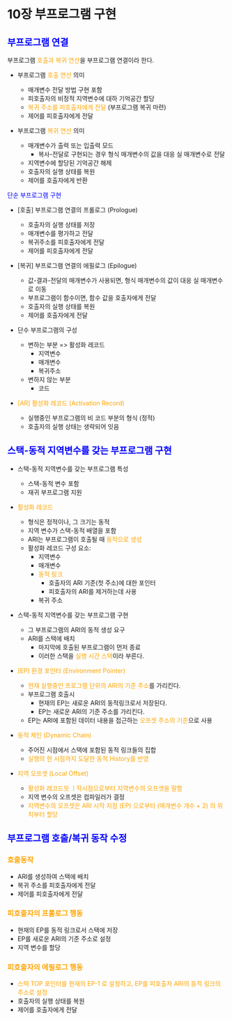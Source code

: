 # 10장 부프로그램 구현

## <span style="color:blue">부프로그램 연결</span>
부프로그램 <span style="color:orange">호출과 복귀 연산</span>을 부프로그램 연결이라 한다.

* 부프로그램 <span style="color:orange">호출 연산</span> 의미
  * 매개변수 전달 방법 구현 포함
  * 피호출자의 비정적 지역변수에 대하 기억공간 할당
  * <span style="color:orange">복귀 주소를 피호출자에게 전달</span> (부프로그램 복귀 마련)
  * 제어를 피호출자에게 전달

* 부프로그램 <span style="color:orange">복귀 연산</span> 의미
  * 매개변수가 출력 또는 입출력 모드
    * 복사-전달로 구현되는 경우 형식 매개변수의 값을 대응 실 매개변수로 전달
  * 지역변수에 할당된 기억공간 해제
  * 호출자의 실행 상태를 복원
  * 제어를 호출자에게 반환

<span style="color:blue">단순 부프로그램 구현</span>
* [호출] 부프로그램 연결의 프롤로그 (Prologue)
  * 호출자의 실행 상태를 저장
  * 매개변수를 평가하고 전달
  * 복귀주소를 피호출자에게 전달
  * 제어를 피호출자에게 전달

* [복귀] 부프로그램 연결의 에필로그 (Epilogue)
  * 값-결과-전달의 매개변수가 사용되면, 형식 매개변수의 값이 대응 실 매개변수로 이동
  * 부프로그램이 함수이면, 함수 값을 호출자에게 전달
  * 호출자의 실행 상태를 복원
  * 제어를 호출자에게 전달

* 단수 부프로그램의 구성
  * 변하는 부분 => 활성화 레코드
    * 지역변수
    * 매개변수
    * 복귀주소
  * 변하지 않는 부분
    * 코드

* <span style="color:orange">[AR] 활성화 레코드 (Activation Record)</span>
  * 실행중인 부프로그램의 비 코드 부분의 형식 (정적)
  * 호출자의 실행 상태는 생략되어 잇음

## <span style="color:blue">스택-동적 지역변수를 갖는 부프로그램 구현</span>
* 스택-동적 지역변수를 갖는 부프로그램 특성
  * 스택-동적 변수 포함
  * 재귀 부프로그램 지원
* <span style="color:orange">활성화 레코드</span>
  * 형식은 정적이나, 그 크기는 동적
  * 지역 변수가 스택-동적 배열을 포함
  * ARI는 부프로그램이 호출될 때 <span style="color:orange">동적으로 생성</span>
  * 활성화 레코드 구성 요소:
    * 지역변수
    * 매개변수
    * <span style="color:orange">동적 링크</span>
      * 호출자의 ARI 기준(첫 주소)에 대한 포인터
      * 피호출자의 ARI를 제거하는데 사용
    * 복귀 주소


* 스택-동적 지역변수를 갖는 부프로그램 구현
  * 그 부프로그램의 ARI의 동적 생성 요구
  * ARI를 스택에 배치
    * 마지막에 호출된 부프로그램이 먼저 종료
    * 이러한 스택을 <span style="color:orange">실행 시간 스택</span>이라 부른다.
  
* <span style="color:orange">[EP] 환경 포인터 (Environment Pointer)</span>
  * <span style="color:orange">현재 실행중인 프로그램 단위의 ARI의 기준 주소</span>를 가리킨다.
  * 부프로그램 호출시
    * 현재의 EP는 새로운 ARI의 동적링크로서 저장된다.
    * EP는 새로운 ARI의 기준 주소를 가리킨다.
  * EP는 ARI에 포함된 데이터 내용을 접근하는 <span style="color:orange">오프셋 주소의 기준</span>으로 사용

* <span style="color:orange">동적 체인 (Dynamic Chain)</span>
  * 주어진 시점에서 스택에 포함된 동적 링크들의 집합
  * <span style="color:orange">실행의 현 시점까지 도달한 동적 History를 반영</span>

* <span style="color:orange">지역 오프셋 (Local Offset)</span>
  * <span style="color:orange">활성화 레코드읫 ㅣ작시점으로부터 지역변수의 오프셋을 말함</span>
  * 지역 변수의 오프셋은 컴파일러가 결정
  * <span style="color:orange">지역변수의 오프셋은 ARI 시작 지점 (EP) 으로부터 (매개변수 개수 + 2) 의 위치부터 할당</span>

## <span style="color:blue">부프로그램 호출/복귀 동작 수정</span>

### <span style="color:orange">호출동작</span>
* ARI를 생성하여 스택에 배치
* 복귀 주소를 피호출자에게 전달 
* 제어를 피호출자에게 전달

### <span style="color:orange">피호출자의 프롤로그 행동</span>
* 현재의 EP를 동적 링크로서 스택에 저장
* EP를 새로운 ARI의 기준 주소로 설정
* 지역 변수를 할당

### <span style="color:orange">피호출자의 에필로그 행동</span>
* <span style="color:orange">스택 TOP 포인터를 현재의 EP-1 로 설정하고, EP를 피호출자 ARI의 동적 링크의 주소로 설정</span>
* 호출자의 실행 상태를 복원
* 제어를 호출자에게 전달
